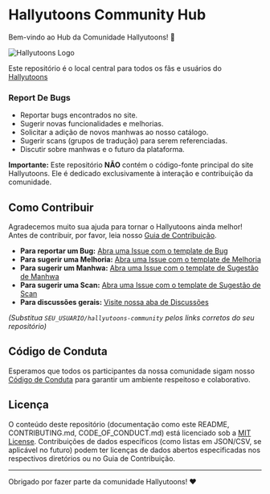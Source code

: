 # Hallyutoons Community Hub

Bem-vindo ao Hub da Comunidade Hallyutoons! 🎉

![Hallyutoons Logo](https://cdn.discordapp.com/attachments/1325562779960086561/1361757645953831144/assets_task_01jrwymy5nf2j9n284wvdjn0yk_img_0.webp?ex=681e3da3&is=681cec23&hm=4501e7eb55b535b53073ad69382ced6547d9da459a60b51fec1bde176ba9a900&)

Este repositório é o local central para todos os fãs e usuários do [Hallyutoons](https://hallyutoons.site)


### Report De Bugs

*   Reportar bugs encontrados no site.
*   Sugerir novas funcionalidades e melhorias.
*   Solicitar a adição de novos manhwas ao nosso catálogo.
*   Sugerir scans (grupos de tradução) para serem referenciadas.
*   Discutir sobre manhwas e o futuro da plataforma.

**Importante:** Este repositório **NÃO** contém o código-fonte principal do site Hallyutoons. Ele é dedicado exclusivamente à interação e contribuição da comunidade.

## Como Contribuir

Agradecemos muito sua ajuda para tornar o Hallyutoons ainda melhor! Antes de contribuir, por favor, leia nosso [Guia de Contribuição](CONTRIBUTING.md).

*   **Para reportar um Bug:** [Abra uma Issue com o template de Bug](https://github.com/SEU_USUARIO/hallyutoons-community/issues/new?assignees=&labels=bug&template=bug_report.md&title=%5BBUG%5D)
*   **Para sugerir uma Melhoria:** [Abra uma Issue com o template de Melhoria](https://github.com/SEU_USUARIO/hallyutoons-community/issues/new?assignees=&labels=enhancement&template=feature_request.md&title=%5BFEATURE%5D)
*   **Para sugerir um Manhwa:** [Abra uma Issue com o template de Sugestão de Manhwa](https://github.com/SEU_USUARIO/hallyutoons-community/issues/new?assignees=&labels=sugest%C3%A3o-obra&template=manhwa_suggestion.md&title=%5BSUGGESTION%5D+Novo+Manhwa%3A+)
*   **Para sugerir uma Scan:** [Abra uma Issue com o template de Sugestão de Scan](https://github.com/SEU_USUARIO/hallyutoons-community/issues/new?assignees=&labels=sugest%C3%A3o-scan&template=scan_suggestion.md&title=%5BSUGGESTION%5D+Nova+Scan%3A+)
*   **Para discussões gerais:** [Visite nossa aba de Discussões](https://github.com/SEU_USUARIO/hallyutoons-community/discussions)

*(Substitua `SEU_USUARIO/hallyutoons-community` pelos links corretos do seu repositório)*

## Código de Conduta

Esperamos que todos os participantes da nossa comunidade sigam nosso [Código de Conduta](CODE_OF_CONDUCT.md) para garantir um ambiente respeitoso e colaborativo.

## Licença

O conteúdo deste repositório (documentação como este README, CONTRIBUTING.md, CODE_OF_CONDUCT.md) está licenciado sob a [MIT License](LICENSE). Contribuições de dados específicos (como listas em JSON/CSV, se aplicável no futuro) podem ter licenças de dados abertos especificadas nos respectivos diretórios ou no Guia de Contribuição.

---

Obrigado por fazer parte da comunidade Hallyutoons! ❤️
